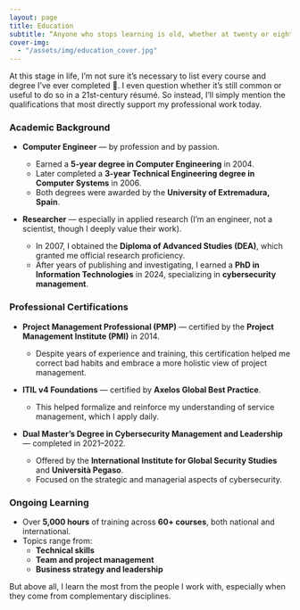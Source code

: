 ```yaml
---
layout: page
title: Education
subtitle: “Anyone who stops learning is old, whether at twenty or eighty. Anyone who keeps learning stays young.” — Henry Ford
cover-img:
  - "/assets/img/education_cover.jpg"
---
```


At this stage in life, I’m not sure it’s necessary to list every course and degree I’ve ever completed 🙂. I even question whether it’s still common or useful to do so in a 21st-century résumé. So instead, I’ll simply mention the qualifications that most directly support my professional work today.

### Academic Background

- **Computer Engineer** — by profession and by passion.
  - Earned a **5-year degree in Computer Engineering** in 2004.
  - Later completed a **3-year Technical Engineering degree in Computer Systems** in 2006.
  - Both degrees were awarded by the **University of Extremadura, Spain**.

- **Researcher** — especially in applied research (I’m an engineer, not a scientist, though I deeply value their work).
  - In 2007, I obtained the **Diploma of Advanced Studies (DEA)**, which granted me official research proficiency.
  - After years of publishing and investigating, I earned a **PhD in Information Technologies** in 2024, specializing in **cybersecurity management**.

### Professional Certifications

- **Project Management Professional (PMP)** — certified by the **Project Management Institute (PMI)** in 2014.
  - Despite years of experience and training, this certification helped me correct bad habits and embrace a more holistic view of project management.

- **ITIL v4 Foundations** — certified by **Axelos Global Best Practice**.
  - This helped formalize and reinforce my understanding of service management, which I apply daily.

- **Dual Master’s Degree in Cybersecurity Management and Leadership** — completed in 2021–2022.
  - Offered by the **International Institute for Global Security Studies** and **Università Pegaso**.
  - Focused on the strategic and managerial aspects of cybersecurity.

### Ongoing Learning

- Over **5,000 hours** of training across **60+ courses**, both national and international.
- Topics range from:
  - **Technical skills**
  - **Team and project management**
  - **Business strategy and leadership**

But above all, I learn the most from the people I work with, especially when they come from complementary disciplines.
